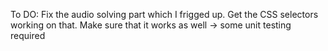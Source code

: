 To DO:
Fix the audio solving part which I frigged up. Get the CSS selectors working on that. Make sure that it works as well -> some unit testing required
